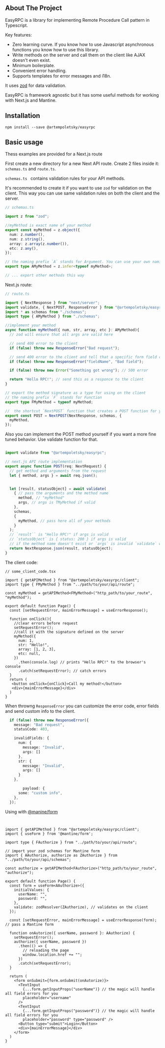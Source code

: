 
## About The Project

EasyRPC is a library for implementing Remote Procedure Call pattern in Typescript. 

Key features: 

- Zero learning curve. If you know how to use Javascript asynchronous functions you know how to use this library.
- Write methods on the server and call them on the client like AJAX doesn't even exist. 
- Minimum boilerplate.  
- Convenient error handling.
- Supports templates for error messages and i18n.


It uses [zod](https://github.com/colinhacks/zod) for data validation.

EasyRPC is framework agnostic but it has some useful methods for working with Next.js and Mantine.

## Installation

```console
npm install --save @artempoletsky/easyrpc
```

## Basic usage

Thess examples are provided for a Next.js route

First create a new directory for a new Next API route. Create 2 files inside it: `schemas.ts` and `route.ts`.

`schemas.ts ` contains validation rules for your API methods. 

It's recommended to create it if you want to use `zod` for validation on the client. This way you can use same validation rules on both the client and the server.
```typescript
// schemas.ts

import z from "zod";

//myMethod is exact name of your method
export const myMethod = z.object({
  num: z.number(),
  num: z.string(),
  array: z.array(z.number()),
  etc: z.any(),
});

// the naming prefix `A` stands for Argument. You can use your own naming conventions.
export type AMyMethod = z.infer<typeof myMethod>;

// ... export other methods this way
```

Next.js route:
```typescript
// route.ts

import { NextResponse } from "next/server";
import validate, { NextPOST, ResponseError } from "@artempoletsky/easyrpc";
import * as schemas from "./schemas";
import type { AMyMethod } from "./schemas";

//implement your method 
async function myMethod({ num, str, array, etc }: AMyMethod){
  // zod will ensure that all args are valid here

  // send 400 error to the client
  if (false) throw new ResponseError("Bad request");

  // send 400 error to the client and tell that a specific form field caused it
  if (false) throw new ResponseError("fieldName", "Bad field");

  if (false) throw new Error("Something got wrong"); // 500 error

  return "Hello RPC!"; // send this as a responce to the client
}

// export the method signature as a type for using on the client
// the naming prefix `F` stands for Function
export type FMyMethod = typeof myMethod;

//  the shortcut `NextPOST` function that creates a POST function for you
export const POST = NextPOST(NextResponse, schemas, {
  myMethod,
});
```

Also you can implement the POST method yourself if you want a more fine tuned behavior. Use validate function for that.

```typescript

import validate from "@artempoletsky/easyrpc";

// next.js API route implementation
export async function POST(req: NextRequest) {
  // get method and arguments from the request
  let { method, args } = await req.json();


  let [result, statusObject] = await validate(
    { // pass the arguments and the method name
      method, // "myMethod"
      args, // args is TMyMethod if valid
    },
    schemas,
    {
      myMethod, // pass here all of your methods 
    }
  );
  // `result`` is "Hello RPC!" if args is valid
  // `statusObject` is { status: 200 } if args is valid
  // if the method name doesn't exist or `args` is invalid `validate` will return 400 and the error message
  return NextResponse.json(result, statusObject);
}
```

The client code:
```tsx
// some_client_code.tsx

import { getAPIMethod } from "@artempoletsky/easyrpc/client";
import type { FMyMethod } from "../path/to/your/api/route";

const myMethod = getAPIMethod<FMyMethod>("http_path/to/your_route", "myMethod");

export default function Page() {
  const [setRequestError, mainErrorMessage] = useErrorResponse();

  function onClick(){
    //clear errors before request
    setRequestError();
    //call it with the signature defined on the server
    myMethod({
      num: 1,
      str: "Hello!",
      array: [1, 2, 3],
      etc: null,
    })
      .then(console.log) // prints "Hello RPC!" to the browser's console
      .catch(setRequestError); // catch errors
  }
  return (
   <button onClick={onClick}>Call my method!</button>
   <div>{mainErrorMessage}</div>
  )
}
```

When throwng `ResponseError` you can customize the error code, error fields and send custom info to the client.
```typescript
  if (false) throw new ResponseError({
    message: "Bad request",
    statusCode: 403,

    invalidFields: {
      num: {
        message: "Invalid",
        args: []
      },
      str: {
        message: "Invalid",
        args: []
      }
    },

        payload: {
      some: "custom info",
    },
  });
```


Using with [@manine/form](https://mantine.dev/form/use-form/)


```tsx


import { getAPIMethod } from "@artempoletsky/easyrpc/client";
import { useForm } from '@mantine/form';

import type { FAuthorize } from "../path/to/your/api/route";

// import your zod schemas for Mantine form
import { AAuthorize, authorize as ZAuthorize } from "../path/to/your/api/schemas";

const authorize = getAPIMethod<FAuthorize>("http_path/to/your_route", "authorize");

export default function Page() {
  const form = useForm<AAuthorize>({
    initialValues: {
      userName: "",
      password: "",
    },
    validate: zodResolver(ZAuthorize), // validates on the client
  });

  const [setRequestError, mainErrorMessage] = useErrorResponse(form); // pass a Mantine form

  function onAutorize({ userName, password }: AAuthorize) {
    setRequestError();
    authorize({ userName, password })
      .then(() => {
        // reloading the page
        window.location.href += "";
      })
      .catch(setRequestError);
  }
  
  return (
    <form onSubmit={form.onSubmit(onAutorize)}>
      <TextInput
        {...form.getInputProps("userName")} // the magic will handle all field errors for you
        placeholder="username"
      />
      <TextInput
        {...form.getInputProps("password")} // the magic will handle all field errors for you
        placeholder="password" type="password" />
      <Button type="submit">Login</Button>
      <div>{mainErrorMessage}</div>
    </form>
  )
}
```

